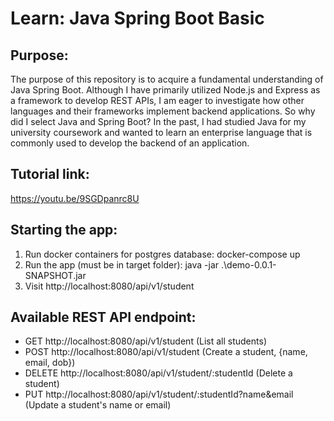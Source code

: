 # Learn: Java Spring Boot Basic

## Purpose:
The purpose of this repository is to acquire a fundamental understanding of Java Spring Boot. Although I have primarily utilized Node.js and Express as a framework to develop REST APIs, I am eager to investigate how other languages and their frameworks implement backend applications. So why did I select Java and Spring Boot? In the past, I had studied Java for my university coursework and wanted to learn an enterprise language that is commonly used to develop the backend of an application. 

## Tutorial link: 
https://youtu.be/9SGDpanrc8U

## Starting the app: 
1. Run docker containers for postgres database: docker-compose up
2. Run the app (must be in target folder): java -jar .\demo-0.0.1-SNAPSHOT.jar
3. Visit http://localhost:8080/api/v1/student

## Available REST API endpoint:
- GET http://localhost:8080/api/v1/student (List all students)
- POST http://localhost:8080/api/v1/student (Create a student, {name, email, dob})
- DELETE http://localhost:8080/api/v1/student/:studentId (Delete a student)
- PUT http://localhost:8080/api/v1/student/:studentId?name&email (Update a student's name or email)
